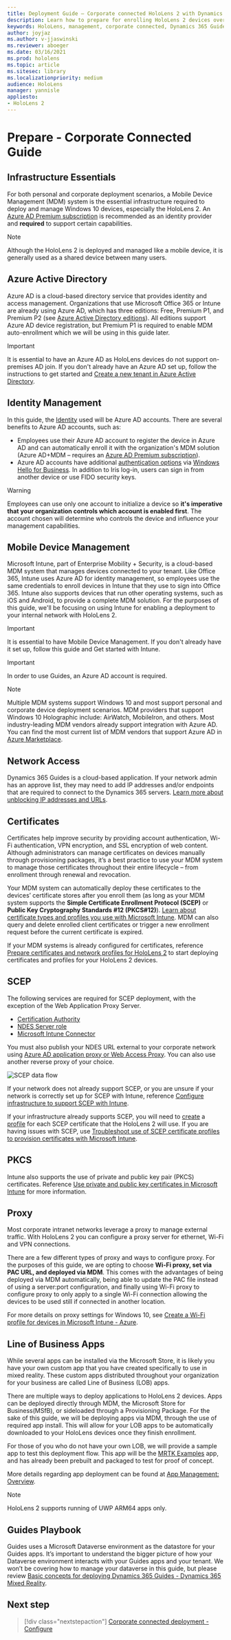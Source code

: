 ```yaml
---
title: Deployment Guide – Corporate connected HoloLens 2 with Dynamics 365 Guides - Prepare
description: Learn how to prepare for enrolling HoloLens 2 devices over a corporate connected network with Dynamics 365 Guides.
keywords: HoloLens, management, corporate connected, Dynamics 365 Guides, AAD, Azure AD, MDM, Mobile Device Management
author: joyjaz
ms.author: v-jjaswinski
ms.reviewer: aboeger
ms.date: 03/16/2021
ms.prod: hololens
ms.topic: article
ms.sitesec: library
ms.localizationpriority: medium
audience: HoloLens
manager: yannisle
appliesto:
- HoloLens 2
---
```


# Prepare - Corporate Connected Guide
## Infrastructure Essentials
For both personal and corporate deployment scenarios, a Mobile Device Management (MDM) system is the essential infrastructure required to deploy and manage Windows 10 devices, especially the HoloLens 2. An [Azure AD Premium subscription](https://docs.microsoft.com/azure/active-directory/fundamentals/active-directory-get-started-premium) is recommended as an identity provider and **required** to support certain capabilities.

> [!NOTE]
> Although the HoloLens 2 is deployed and managed like a mobile device, it is generally used as a shared device between many users.

## Azure Active Directory
Azure AD is a cloud-based directory service that provides identity and access management. Organizations that use Microsoft Office 365 or Intune are already using Azure AD, which has three editions: Free, Premium P1, and Premium P2 (see [Azure Active Directory editions](https://azure.microsoft.com/documentation/articles/active-directory-editions)). All editions support Azure AD device registration, but Premium P1 is required to enable MDM auto-enrollment which we will be using in this guide later.
> [!Important]
> It is essential to have an Azure AD as HoloLens devices do not support on-premises AD join. If you don't already have an Azure AD set up, follow the instructions to get started and [Create a new tenant in Azure Active Directory](https://docs.microsoft.com/azure/active-directory/fundamentals/active-directory-access-create-new-tenant).

## Identity Management
In this guide, the [Identity](https://docs.microsoft.com/hololens/hololens-identity) used will be Azure AD accounts. There are several benefits to Azure AD accounts, such as:
- Employees use their Azure AD account to register the device in Azure AD and can automatically enroll it with the organization's MDM solution (Azure AD+MDM – requires an [Azure AD Premium subscription](https://docs.microsoft.com/azure/active-directory/fundamentals/active-directory-get-started-premium)).
- Azure AD accounts have additional [authentication options](https://docs.microsoft.com/hololens/hololens-identity) via [Windows Hello for Business](https://docs.microsoft.com/windows/security/identity-protection/hello-for-business/hello-identity-verification). In addition to Iris log-in, users can sign in from another device or use FIDO security keys.

> [!WARNING] 
> Employees can use only one account to initialize a device so **it's imperative that your organization controls which account is enabled first**. The account chosen will determine who controls the device and influence your management capabilities.

## Mobile Device Management
Microsoft Intune, part of Enterprise Mobility + Security, is a cloud-based MDM system that manages devices connected to your tenant. Like Office 365, Intune uses Azure AD for identity management, so employees use the same credentials to enroll devices in Intune that they use to sign into Office 365. Intune also supports devices that run other operating systems, such as iOS and Android, to provide a complete MDM solution. For the purposes of this guide, we'll be focusing on using Intune for enabling a deployment to your internal network with HoloLens 2.
> [!Important] 
> It is essential to have Mobile Device Management. If you don't already have it set up, follow this guide and Get started with Intune.

> [!Important]
> In order to use Guides, an Azure AD account is required.

> [!Note] 
> Multiple MDM systems support Windows 10 and most support personal and corporate device deployment scenarios. MDM providers that support Windows 10 Holographic include: AirWatch, MobileIron, and others. Most industry-leading MDM vendors already support integration with Azure AD. You can find the most current list of MDM vendors that support Azure AD in [Azure Marketplace](https://azuremarketplace.microsoft.com/marketplace/apps/category/azure-active-directory-apps).

## Network Access 
Dynamics 365 Guides is a cloud-based application. If your network admin has an approve list, they may need to add IP addresses and/or endpoints that are required to connect to the Dynamics 365 servers. [Learn more about unblocking IP addresses and URLs](https://docs.microsoft.com/power-platform/admin/online-requirements#ip-addresses-and-urls).

## Certificates
Certificates help improve security by providing account authentication, Wi-Fi authentication, VPN encryption, and SSL encryption of web content. Although administrators can manage certificates on devices manually through provisioning packages, it’s a best practice to use your MDM system to manage those certificates throughout their entire lifecycle – from enrollment through renewal and revocation. 

Your MDM system can automatically deploy these certificates to the devices’ certificate stores after you enroll them (as long as your MDM system supports the **Simple Certificate Enrollment Protocol (SCEP)** or **Public Key Cryptography Standards #12 (PKCS#12)**). [Learn about certificate types and profiles you use with Microsoft Intune](https://docs.microsoft.com/mem/intune/protect/certificates-configure). MDM can also query and delete enrolled client certificates or trigger a new enrollment request before the current certificate is expired.
 
If your MDM systems is already configured for certificates, reference [Prepare certificates and network profiles for HoloLens 2](https://docs.microsoft.com/hololens/hololens-certificates-network) to start deploying certificates and profiles for your HoloLens 2 devices.

## SCEP

The following services are required for SCEP deployment, with the exception of the Web Application Proxy Server.
- [Certification Authority](https://docs.microsoft.com/previous-versions/windows/it-pro/windows-server-2012-R2-and-2012/jj125375(v=ws.11))
- [NDES Server role](https://docs.microsoft.com/previous-versions/windows/it-pro/windows-server-2012-R2-and-2012/hh831498(v=ws.11))
- [Microsoft Intune Connector](https://docs.microsoft.com/mem/intune/protect/certificates-scep-configure#install-the-microsoft-intune-connector)

You must also publish your NDES URL external to your corporate network using [Azure AD application proxy or Web Access Proxy](https://docs.microsoft.com/azure/active-directory/manage-apps/application-proxy-add-on-premises-application). You can also use another reverse proxy of your choice.

![SCEP data flow](./images/hololens2-scep-info-flow.png)

If your network does not already support SCEP, or you are unsure if your network is correctly set up for SCEP with Intune, reference  [Configure infrastructure to support SCEP with Intune](https://docs.microsoft.com/mem/intune/protect/certificates-scep-configure).

If your infrastructure already supports SCEP, you will need to [create](https://docs.microsoft.com/mem/intune/protect/certificates-profile-scep) a [profile](https://docs.microsoft.com/mem/configmgr/protect/deploy-use/create-certificate-profiles) for each SCEP certificate that the HoloLens 2 will use. If you are having issues with SCEP, use [Troubleshoot use of SCEP certificate profiles to provision certificates with Microsoft Intune](https://docs.microsoft.com/troubleshoot/mem/intune/troubleshoot-scep-certificate-profiles).

## PKCS
Intune also supports the use of private and public key pair (PKCS) certificates. Reference [Use private and public key certificates in Microsoft Intune](https://docs.microsoft.com/mem/intune/protect/certificates-pfx-configure) for more information.

## Proxy
Most corporate intranet networks leverage a proxy to manage external traffic. With HoloLens 2 you can configure a proxy server for ethernet, Wi-Fi and VPN connections.

There are a few different types of proxy and ways to configure proxy. For the purposes of this guide, we are opting to choose **Wi-Fi proxy, set via PAC URL, and deployed via MDM**. This comes with the advantages of being deployed via MDM automatically, being able to update the PAC file instead of using a server:port configuration, and finally using Wi-Fi proxy to configure proxy to only apply to a single Wi-Fi connection allowing the devices to be used still if connected in another location. 


For more details on proxy settings for Windows 10, see [Create a Wi-Fi profile for devices in Microsoft Intune - Azure](https://docs.microsoft.com/mem/intune/configuration/wi-fi-settings-configure).

## Line of Business Apps 
While several apps can be installed via the Microsoft Store, it is likely you have your own custom app that you have created specifically to use in mixed reality. These custom apps distributed throughout your organization for your business are called Line of Business (LOB) apps.
  
There are multiple ways to deploy applications to HoloLens 2 devices. Apps can be deployed directly through MDM, the Microsoft Store for Business(MSfB), or sideloaded through a Provisioning Package. For the sake of this guide, we will be deploying apps via MDM, through the use of required app install. This will allow for your LOB apps to be automatically downloaded to your HoloLens devices once they finish enrollment.

For those of you who do not have your own LOB, we will provide a sample app to test this deployment flow. This app will be the [MRTK Examples](https://aka.ms/HoloLensDocs-Sample-MRTK-Examples-App) app, and has already been prebuilt and packaged to test for proof of concept.
 
More details regarding app deployment can be found at [App Management: Overview](https://docs.microsoft.com/hololens/app-deploy-overview).

> [!NOTE]
> HoloLens 2 supports running of UWP ARM64 apps only.

## Guides Playbook
Guides uses a Microsoft Dataverse environment as the datastore for your Guides apps. It’s important to understand the bigger picture of how your Dataverse environment interacts with your Guides apps and your tenant. We won’t be covering how to manage your dataverse in this guide, but please review [Basic concepts for deploying Dynamics 365 Guides - Dynamics 365 Mixed Reality](https://docs.microsoft.com/dynamics365/mixed-reality/guides/admin-deployment-playbook).

## Next step 
> [!div class="nextstepaction"]
> [Corporate connected deployment - Configure](hololens2-corp-connected-configure.md)